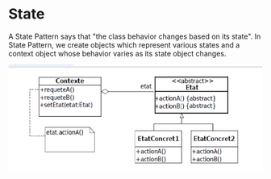 # State

A State Pattern says that "the class behavior changes based on its state". In State Pattern, we create objects which represent various states and a context object whose behavior varies as its state object changes.

![State%207addd26ca8af4929b636a4fcc773e19d/Untitled.png](State%207addd26ca8af4929b636a4fcc773e19d/Untitled.png)
